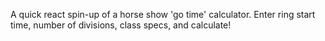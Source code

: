A quick react spin-up of a horse show 'go time' calculator. 
Enter ring start time, number of divisions, class specs, and calculate!
 
